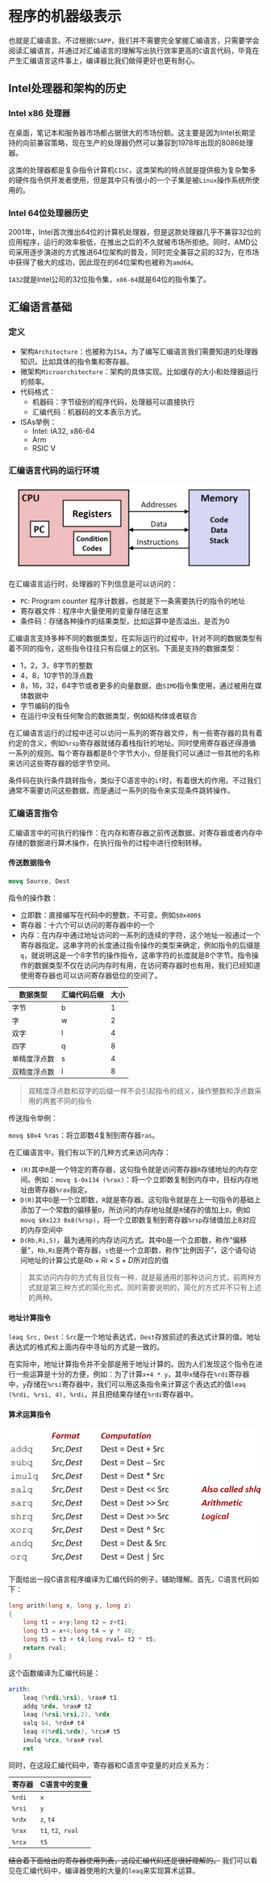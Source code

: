 # 程序的机器级表示

也就是汇编语言。不过根据`CSAPP`，我们并不需要完全掌握汇编语言，只需要学会阅读汇编语言，并通过对汇编语言的理解写出执行效率更高的`C`语言代码，毕竟在产生汇编语言这件事上，编译器比我们做得更好也更有耐心。

## Intel处理器和架构的历史

### Intel x86 处理器

在桌面，笔记本和服务器市场都占据很大的市场份额。这主要是因为Intel长期坚持的向前兼容策略，现在生产的处理器仍然可以兼容到1978年出现的8086处理器。

这类的处理器都是复杂指令计算机`CISC`，这类架构的特点就是提供极为复杂繁多的硬件指令供开发者使用，但是其中只有很小的一个子集是被`Linux`操作系统所使用的。

### Intel 64位处理器历史

2001年，Intel首次推出64位的计算机处理器，但是这款处理器几乎不兼容32位的应用程序，运行的效率极低，在推出之后的不久就被市场所拒绝。同时，AMD公司采用逐步演进的方式推进64位架构的普及，同时完全兼容之前的32为，在市场中获得了极大的成功，因此现在的64位架构也被称为`amd64`。

`IA32`就是Intel公司的32位指令集，`x86-64`就是64位的指令集了。

## 汇编语言基础

### 定义

- 架构`Architecture`：也被称为`ISA`，为了编写汇编语言我们需要知道的处理器知识。比如具体的指令集和寄存器。
- 微架构`Microarchitecture`：架构的具体实现。比如缓存的大小和处理器运行的频率。
- 代码格式：
  - 机器码：字节级别的程序代码，处理器可以直接执行
  - 汇编代码：机器码的文本表示方式。
- ISAs举例：
  - Intel: IA32, x86-64
  - Arm
  - RSIC V

### 汇编语言代码的运行环境

![架构图](./images/arth.png)

在汇编语言运行时，处理器的下列信息是可以访问的：

- `PC`: Program counter 程序计数器，也就是下一条需要执行的指令的地址
- 寄存器文件：程序中大量使用的变量存储在这里
- 条件码：存储各种操作的结果类型，比如运算中是否溢出，是否为0

汇编语言支持多种不同的数据类型，在实际运行的过程中，针对不同的数据类型有着不同的指令，这些指令往往只有后缀上的区别。下面是支持的数据类型：

- 1，2，3，8字节的整数
- 4，8，10字节的浮点数
- 8，16，32，64字节或者更多的向量数据，由`SIMD`指令集使用，通过被用在媒体数据中
- 字节编码的指令
- 在运行中没有任何聚合的数据类型，例如结构体或者联合

在汇编语言运行的过程中还可以访问一系列的寄存器文件，有一些寄存器的具有着约定的含义，例如`%rsp`寄存器就储存着栈指针的地址。同时使用寄存器还得遵循一系列的规则。每个寄存器都是8个字节大小，但是我们可以通过一些其他的名称来访问这些寄存器的低字节空间。

条件码在执行条件跳转指令，类似于C语言中的`if`时，有着很大的作用。不过我们通常不需要访问这些数据，而是通过一系列的指令来实现条件跳转操作。

### 汇编语言指令

汇编语言中的可执行的操作：在内存和寄存器之前传送数据，对寄存器或者内存中存储的数据进行算术操作，在执行指令的过程中进行控制转移。

#### 传送数据指令

```nasm
movq Source, Dest
```

指令的操作数：

- 立即数：直接编写在代码中的整数，不可变。例如`$0x400$`
- 寄存器：十六个可以访问的寄存器中的一个
- 内存：在内存中通过地址访问的一系列的连续的字符，这个地址一般通过一个寄存器指定。这串字符的长度通过指令操作的类型来确定，例如指令的后缀是`q`，就说明这是一个8字节的操作指令，这串字符的长度就是8个字节。指令操作的数据类型不仅在访问内存时有用，在访问寄存器时也有用，我们已经知道使用寄存器也可以访问寄存器低位的空间了。

| 数据类型     | 汇编代码后缀 | 大小 |
| ------------ | ------------ | ---- |
| 字节         | b            | 1    |
| 字           | w            | 2    |
| 双字         | l            | 4    |
| 四字         | q            | 8    |
| 单精度浮点数 | s            | 4    |
| 双精度浮点数 | l            | 8    |

> 双精度浮点数和双字的后缀一样不会引起指令的歧义，操作整数和浮点数采用的两套不同的指令

传送指令举例：

`movq $0x4 %ras`：将立即数4复制到寄存器`ras`。

在汇编语言中，我们有以下的几种方式来访问内存：

- `(R)`其中`R`是一个特定的寄存器，这句指令就是访问寄存器`R`存储地址的内存空间。例如：`movq $-0x134 (%rax)`：将一个立即数复制到内存中，目标内存地址由寄存器`%rax`指定。
- `D(R)`其中`D`是一个立即数，`R`就是寄存器。这句指令就是在上一句指令的基础上添加了一个常数的偏移量`D`，所访问的内存地址就是`R`储存的值加上`D`，例如`movq $0x123 0x8(%rsp)`，将一个立即数复制到寄存器`%rsp`存储值加上8对应的内存空间中
- `D(Rb,Ri,S)`，最为通用的内存访问方式。其中`D`是一个立即数，称作“偏移量”，`Rb,Ri`是两个寄存器，`s`也是一个立即数，称作“比例因子”，这个语句访问地址的计算公式是$Rb+ Ri \times S + D$所对应的值

> 其实访问内存的方式有且仅有一种，就是最通用的那种访问方式，前两种方式就是第三种方式的简化形式。同时需要说明的，简化的方式并不只有上述的两种。

#### 地址计算指令

`leaq Src, Dest`：`Src`是一个地址表达式，`Dest`存放前述的表达式计算的值。地址表达式的格式和上面内存中寻址的方式是一致的。

在实际中，地址计算指令并不全部是用于地址计算的。因为人们发现这个指令在进行一些运算是十分的方便，例如：为了计算`x+4 * y`，其中`x`储存在`%rdi`寄存器中，`y`存储在`%rsi`寄存器中，我们可以用这条指令来计算这个表达式的值`leaq (%rdi, %rsi, 4), %rdi`，并且把结果存储在`%rdi`寄存器中。

#### 算术运算指令

![算数运算指令](./images/arithmetic.png)

下面给出一段C语言程序编译为汇编代码的例子，辅助理解。首先，C语言代码如下：

```C
long arith(long x, long y, long z)
{
    long t1 = x+y;long t2 = z+t1;
    long t3 = x+4;long t4 = y * 48;
    long t5 = t3 + t4;long rval= t2 * t5;
    return rval;
}
```

这个函数编译为汇编代码是：

```nasm
arith:
	leaq (%rdi,%rsi), %rax# t1
	addq %rdx, %rax# t2
	leaq (%rsi,%rsi,2), %rdx
	salq $4, %rdx# t4
	leaq 4(%rdi,%rdx), %rcx# t5
	imulq %rcx, %rax# rval
	ret
```

同时，在这段汇编代码中，寄存器和C语言中变量的对应关系为：

| 寄存器 | C语言中的变量      |
| ------ | ------------------ |
| `%rdi` | `x`                |
| `%rsi` | `y`                |
| `%rdx` | `z`, `t4`          |
| `%rax` | `t1`, `t2`,` rval` |
| `%rcx` | `t5`               |

~~结合着下面给出的寄存器使用列表，这段汇编代码还是很好理解的。~~ 我们可以看见在汇编代码中，编译器使用的大量的`leaq`来实现算术运算。